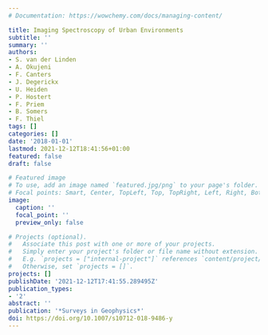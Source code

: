 ```yaml
---
# Documentation: https://wowchemy.com/docs/managing-content/

title: Imaging Spectroscopy of Urban Environments
subtitle: ''
summary: ''
authors:
- S. van der Linden
- A. Okujeni
- F. Canters
- J. Degerickx
- U. Heiden
- P. Hostert
- F. Priem
- B. Somers
- F. Thiel
tags: []
categories: []
date: '2018-01-01'
lastmod: 2021-12-12T18:41:56+01:00
featured: false
draft: false

# Featured image
# To use, add an image named `featured.jpg/png` to your page's folder.
# Focal points: Smart, Center, TopLeft, Top, TopRight, Left, Right, BottomLeft, Bottom, BottomRight.
image:
  caption: ''
  focal_point: ''
  preview_only: false

# Projects (optional).
#   Associate this post with one or more of your projects.
#   Simply enter your project's folder or file name without extension.
#   E.g. `projects = ["internal-project"]` references `content/project/deep-learning/index.md`.
#   Otherwise, set `projects = []`.
projects: []
publishDate: '2021-12-12T17:41:55.289495Z'
publication_types:
- '2'
abstract: ''
publication: '*Surveys in Geophysics*'
doi: https://doi.org/10.1007/s10712-018-9486-y
---
```

